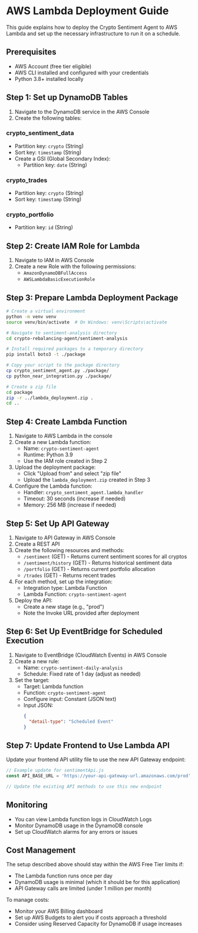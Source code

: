 # AWS Lambda Deployment Guide

This guide explains how to deploy the Crypto Sentiment Agent to AWS Lambda and set up the necessary infrastructure to run it on a schedule.

## Prerequisites

- AWS Account (free tier eligible)
- AWS CLI installed and configured with your credentials
- Python 3.8+ installed locally

## Step 1: Set up DynamoDB Tables

1. Navigate to the DynamoDB service in the AWS Console
2. Create the following tables:

### crypto_sentiment_data
- Partition key: `crypto` (String)
- Sort key: `timestamp` (String)
- Create a GSI (Global Secondary Index):
  - Partition key: `date` (String)

### crypto_trades
- Partition key: `crypto` (String)
- Sort key: `timestamp` (String)

### crypto_portfolio
- Partition key: `id` (String)

## Step 2: Create IAM Role for Lambda

1. Navigate to IAM in AWS Console
2. Create a new Role with the following permissions:
   - `AmazonDynamoDBFullAccess`
   - `AWSLambdaBasicExecutionRole`

## Step 3: Prepare Lambda Deployment Package

```bash
# Create a virtual environment
python -m venv venv
source venv/bin/activate  # On Windows: venv\Scripts\activate

# Navigate to sentiment-analysis directory
cd crypto-rebalancing-agent/sentiment-analysis

# Install required packages to a temporary directory
pip install boto3 -t ./package

# Copy your script to the package directory
cp crypto_sentiment_agent.py ./package/
cp python_near_integration.py ./package/

# Create a zip file
cd package
zip -r ../lambda_deployment.zip .
cd ..
```

## Step 4: Create Lambda Function

1. Navigate to AWS Lambda in the console
2. Create a new Lambda function:
   - Name: `crypto-sentiment-agent`
   - Runtime: Python 3.9
   - Use the IAM role created in Step 2
3. Upload the deployment package:
   - Click "Upload from" and select "zip file"
   - Upload the `lambda_deployment.zip` created in Step 3
4. Configure the Lambda function:
   - Handler: `crypto_sentiment_agent.lambda_handler`
   - Timeout: 30 seconds (increase if needed)
   - Memory: 256 MB (increase if needed)

## Step 5: Set Up API Gateway

1. Navigate to API Gateway in AWS Console
2. Create a REST API
3. Create the following resources and methods:
   - `/sentiment` (GET) - Returns current sentiment scores for all cryptos
   - `/sentiment/history` (GET) - Returns historical sentiment data
   - `/portfolio` (GET) - Returns current portfolio allocation
   - `/trades` (GET) - Returns recent trades
4. For each method, set up the integration:
   - Integration type: Lambda Function
   - Lambda Function: `crypto-sentiment-agent`
5. Deploy the API:
   - Create a new stage (e.g., "prod")
   - Note the Invoke URL provided after deployment

## Step 6: Set Up EventBridge for Scheduled Execution

1. Navigate to EventBridge (CloudWatch Events) in AWS Console
2. Create a new rule:
   - Name: `crypto-sentiment-daily-analysis`
   - Schedule: Fixed rate of 1 day (adjust as needed)
3. Set the target:
   - Target: Lambda function
   - Function: `crypto-sentiment-agent`
   - Configure input: Constant (JSON text)
   - Input JSON:
     ```json
     {
       "detail-type": "Scheduled Event"
     }
     ```

## Step 7: Update Frontend to Use Lambda API

Update your frontend API utility file to use the new API Gateway endpoint:

```javascript
// Example update for sentimentApi.js
const API_BASE_URL = 'https://your-api-gateway-url.amazonaws.com/prod';

// Update the existing API methods to use this new endpoint
```

## Monitoring

- You can view Lambda function logs in CloudWatch Logs
- Monitor DynamoDB usage in the DynamoDB console
- Set up CloudWatch alarms for any errors or issues

## Cost Management

The setup described above should stay within the AWS Free Tier limits if:
- The Lambda function runs once per day
- DynamoDB usage is minimal (which it should be for this application)
- API Gateway calls are limited (under 1 million per month)

To manage costs:
- Monitor your AWS Billing dashboard
- Set up AWS Budgets to alert you if costs approach a threshold
- Consider using Reserved Capacity for DynamoDB if usage increases 